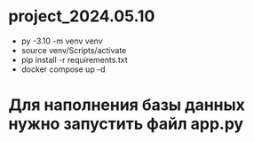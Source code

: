# project_2024.05.10

- py -3.10 -m venv venv
- source venv/Scripts/activate
- pip install -r requirements.txt
- docker compose up -d

# Для наполнения базы данных нужно запустить файл app.py
